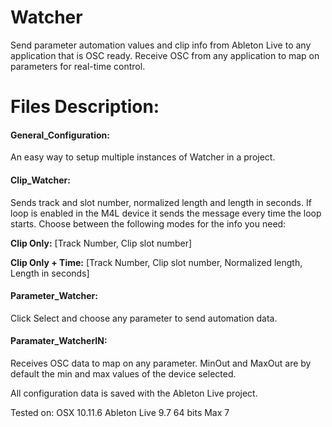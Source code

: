 # Watcher
Send parameter automation values and clip info from Ableton Live to any application that is OSC ready.
Receive OSC from any application to map on parameters for real-time control.

# Files Description:

#### General_Configuration: 
An easy way to setup multiple instances of Watcher in a project.

#### Clip_Watcher: 
Sends track and slot number, normalized length and length in seconds. If loop is enabled in the M4L device it sends the message every time the loop starts. 
Choose between the following modes for the info you need:

**Clip Only:** [Track Number, Clip slot number]

**Clip Only + Time:** [Track Number, Clip slot number, Normalized length, Length in seconds]

#### Parameter_Watcher: 
Click Select and choose any parameter to send automation data.

#### Paramater_WatcherIN: 
Receives OSC data to map on any parameter. MinOut and MaxOut are by default the min and max values of the device selected.


All configuration data is saved with the Ableton Live project.



Tested on:
OSX 10.11.6
Ableton Live 9.7 64 bits
Max 7